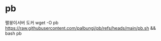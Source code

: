 # pb
팰붕이서버 도커
wget -O pb https://raw.githubusercontent.com/palbungi/pb/refs/heads/main/pb.sh && bash pb
